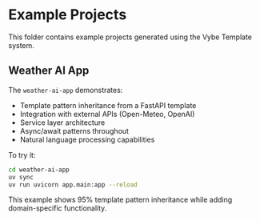 # Example Projects

This folder contains example projects generated using the Vybe Template system.

## Weather AI App

The `weather-ai-app` demonstrates:
- Template pattern inheritance from a FastAPI template
- Integration with external APIs (Open-Meteo, OpenAI)
- Service layer architecture
- Async/await patterns throughout
- Natural language processing capabilities

To try it:
```bash
cd weather-ai-app
uv sync
uv run uvicorn app.main:app --reload
```

This example shows 95% template pattern inheritance while adding domain-specific functionality.
